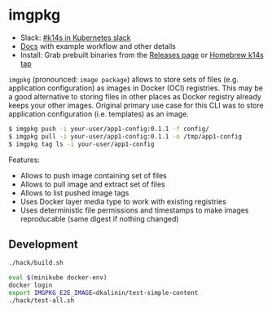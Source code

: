 # imgpkg

- Slack: [#k14s in Kubernetes slack](https://slack.kubernetes.io)
- [Docs](docs/README.md) with example workflow and other details
- Install: Grab prebuilt binaries from the [Releases page](https://github.com/btwiuse/dkg/releases) or [Homebrew k14s tap](https://github.com/k14s/homebrew-tap)

`imgpkg` (pronounced: `image package`) allows to store sets of files (e.g. application configuration) as images in Docker (OCI) registries. This may be a good alternative to storing files in other places as Docker registry already keeps your other images. Original primary use case for this CLI was to store application configuration (i.e. templates) as an image.

```bash
$ imgpkg push -i your-user/app1-config:0.1.1 -f config/
$ imgpkg pull -i your-user/app1-config:0.1.1 -o /tmp/app1-config
$ imgpkg tag ls -i your-user/app1-config
```

Features:

- Allows to push image containing set of files
- Allows to pull image and extract set of files
- Allows to list pushed image tags
- Uses Docker layer media type to work with existing registries
- Uses deterministic file permissions and timestamps to make images reproducable (same digest if nothing changed)

## Development

```bash
./hack/build.sh

eval $(minikube docker-env)
docker login
export IMGPKG_E2E_IMAGE=dkalinin/test-simple-content
./hack/test-all.sh
```
